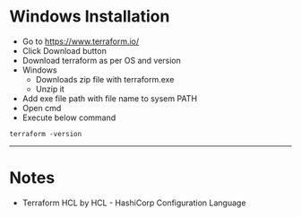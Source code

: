 # Windows Installation
* Go to https://www.terraform.io/
* Click Download button
* Download terraform as per OS and version
* Windows
	* Downloads zip file with terraform.exe
	* Unzip it
* Add exe file path with file name to sysem PATH
* Open cmd
* Execute below command
```
terraform -version
```
------
# Notes
* Terraform HCL by HCL - HashiCorp Configuration Language